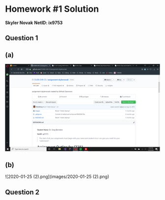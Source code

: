 # Homework #1 Solution
**Skyler Novak**
**NetID: ix9753**

## Question 1
## (a)

![2020-01-25.png](images/2020-01-25.png)

## (b)

![2020-01-25 (2).png](images/2020-01-25 (2).png)

## Question 2
